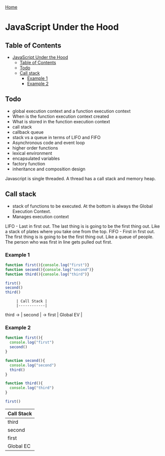 [Home](./README.md)

# JavaScript Under the Hood

## Table of Contents

<!-- TOC -->

- [JavaScript Under the Hood](#javascript-under-the-hood)
  - [Table of Contents](#table-of-contents)
  - [Todo](#todo)
  - [Call stack](#call-stack)
    - [Example 1](#example-1)
    - [Example 2](#example-2)

<!-- /TOC -->

## Todo
- global execution context and a function execution context
- When is the function execution context created
- What is stored in the function execution context
- call stack
- callback queue
- stack vs a queue in terms of LIFO and FIFO
- Asynchronous code and event loop
- higher order functions
- lexical environment
- encapsulated variables
- factory function
- inheritance and composition design

Javascript is single threaded. A thread has a call stack and memory heap.

## Call stack
  - stack of functions to be executed. At the bottom is always the Global Execution Context.
  - Manages execution context

LIFO - Last in first out. The last thing is is going to be the first thing out. Like a stack of plates where you take one from the top.
FIFO - First in first out. The first thing is is going to be the first thing out. Like a queue of people. The person who was first in line gets pulled out first.

### Example 1

```javascript
function first(){console.log("first")}
function second(){console.log("second")}
function third(){console.log("third")}

first()
second()
third()
```

         | Call Stack |
         |------------|
third -> | second     | -> first
         | Global EV  |

### Example 2

```javascript
function first(){
  console.log("first")
  second()
}

function second(){
  console.log("second")
  third()
}

function third(){
  console.log("third")
}

first()
```

| Call Stack |
|------------|
| third      |
| second     |
| first      |
| Global EC  |